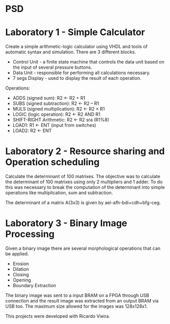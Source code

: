 # PSD
# Laboratory 1 - Simple Calculator

Create a simple arithmetic-logic calculator using VHDL and tools of automatic syntax and simulation.
There are 3 different blocks. 
* Control Unit - a finite state machine that controls the data unit based on the input of several pressure buttons.
* Data Unit - responsible for performing all calculations necessary.
* 7 segs Display - used to display the result of each operation.

Operations:
* ADDS (signed sum): R2 <- R2 + R1
* SUBS (signed subtraction): R2 <- R2 – R1
* MULS (signed multiplication): R2 <- R2 × R1
* LOGIC (logic operation): R2 <- R2 AND R1
* SHIFT-RIGHT Arithmetic: R2 <- R2 sra (R1%8)
* LOAD1: R1 <- ENT (input from switches)
* LOAD2: R2 <- ENT

# Laboratory 2 - Resource sharing and Operation scheduling 

Calculate the determinant of 100 matrixes.
The objective was to calculate the determinant of 100 matrixes using only 2 multipliers and 1 adder. To do this was necessary to break the computation of the determinant into simple operations like multiplication, sum and subtraction.

The determinant of a matrix A(3x3) is given by aei-afh-bdi+cdh+bfg-ceg.

# Laboratory 3 - Binary Image Processing 

Given a binary image there are several morphological operations that can be applied.
* Erosion 
* Dilation
* Closing
* Opening
* Boundary Extraction

The binary image was sent to a input BRAM on a FPGA through USB connection and the result image was extracted from an output BRAM via USB too. The maximum size allowed for the images was 128x128x1.

This projects were developed with Ricardo Vieira.
